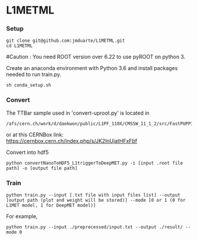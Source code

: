 # L1METML

### Setup
```
git clone git@github.com:jmduarte/L1METML.git
cd L1METML
```

#Caution : You need ROOT version over 6.22 to use pyROOT on python 3.

Create an anaconda environment with Python 3.6 and install packages needed to run train.py.
```
sh conda_setup.sh
```

### Convert
The TTBar sample used in 'convert-uproot.py' is located in
```
/afs/cern.ch/work/d/daekwon/public/L1PF_110X/CMSSW_11_1_2/src/FastPUPPI/NtupleProducer/python/TTbar_PU200_110X_1M/
```
or at this CERNBox link: https://cernbox.cern.ch/index.php/s/JK2InUjatHFxFbf

Convert into hdf5
```
python convertNanoToHDF5_L1triggerToDeepMET.py -i [input .root file path] -o [output file path]
```

### Train
```
python train.py --input [.txt file with input files list] --output [output path (plot and weight will be stored)] --mode [0 or 1 (0 for L1MET model, 1 for DeepMET model)]
```
For example,
```
python train.py --input ./preprocessed/input.txt --output ./result/ --mode 0
```
